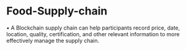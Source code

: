 # Food-Supply-chain
•	A Blockchain supply chain can help participants record price, date, location, quality, certification, and other relevant information to more effectively manage the supply chain.
